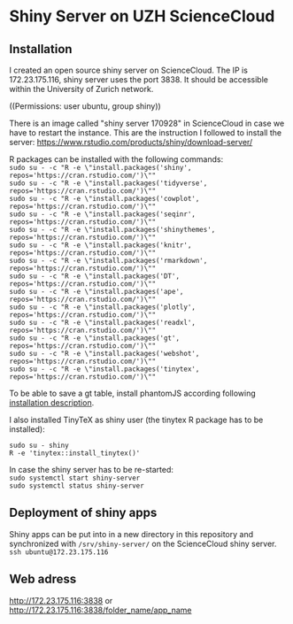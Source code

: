 # Shiny Server on UZH ScienceCloud

## Installation

I created an open source shiny server on ScienceCloud. The IP is 172.23.175.116, shiny server uses the port 3838. It should be accessible within the University of Zurich network.

((Permissions: user ubuntu, group shiny))  

There is an image called "shiny server 170928" in ScienceCloud in case we have to restart the instance. This are the instruction I followed to install the server: https://www.rstudio.com/products/shiny/download-server/

R packages can be installed with the following commands:  
`sudo su - -c "R -e \"install.packages('shiny', repos='https://cran.rstudio.com/')\""`  
`sudo su - -c "R -e \"install.packages('tidyverse', repos='https://cran.rstudio.com/')\""`  
`sudo su - -c "R -e \"install.packages('cowplot', repos='https://cran.rstudio.com/')\""`  
`sudo su - -c "R -e \"install.packages('seqinr', repos='https://cran.rstudio.com/')\""`  
`sudo su - -c "R -e \"install.packages('shinythemes', repos='https://cran.rstudio.com/')\""`  
`sudo su - -c "R -e \"install.packages('knitr', repos='https://cran.rstudio.com/')\""`  
`sudo su - -c "R -e \"install.packages('rmarkdown', repos='https://cran.rstudio.com/')\""`  
`sudo su - -c "R -e \"install.packages('DT', repos='https://cran.rstudio.com/')\""`  
`sudo su - -c "R -e \"install.packages('ape', repos='https://cran.rstudio.com/')\""`  
`sudo su - -c "R -e \"install.packages('plotly', repos='https://cran.rstudio.com/')\""`  
`sudo su - -c "R -e \"install.packages('readxl', repos='https://cran.rstudio.com/')\""`   
`sudo su - -c "R -e \"install.packages('gt', repos='https://cran.rstudio.com/')\""`  
`sudo su - -c "R -e \"install.packages('webshot', repos='https://cran.rstudio.com/')\""`  
`sudo su - -c "R -e \"install.packages('tinytex', repos='https://cran.rstudio.com/')\""`

To be able to save a gt table, install phantomJS according following [installation description](https://gist.github.com/telbiyski/ec56a92d7114b8631c906c18064ce620#file-install-phantomjs-2-1-1-ubuntu).

I also installed TinyTeX as shiny user (the tinytex R package has to be installed):  
```
sudo su - shiny
R -e 'tinytex::install_tinytex()'
```


In case the shiny server has to be re-started:  
`sudo systemctl start shiny-server`  
`sudo systemctl status shiny-server`

## Deployment of shiny apps
Shiny apps can be put into in a new directory in this repository and synchronized with `/srv/shiny-server/` on the ScienceCloud shiny server.  
`ssh ubuntu@172.23.175.116`

## Web adress
http://172.23.175.116:3838 or http://172.23.175.116:3838/folder_name/app_name
